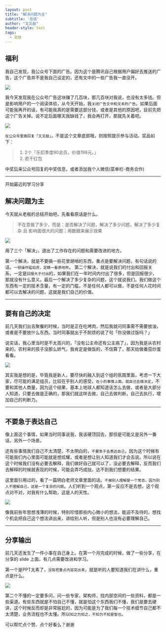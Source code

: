 ```yaml
---
layout: post
title: "解决问题为主"
subtitle: '总结'
author: "叉叉敌"
header-style: text
tags:
  - 总结
---
```

## 福利
我自己发现，我公众号下面的广告。因为这个是腾讯自己根据用户偏好去推送的广告，这个广告并不是我自己设定的，还有文中的一些广告我一直没开。

![](https://gitee.com/chasays/mdPic/raw/master/uPic/WX20210209-192120.png)

我今天发现我在公众号广告这块赚了几百块，那几百块对我说，也没有太多钱。但是影响用户的一个阅读体验，从今天开始，我`关闭广告文中和文末的广告`。如果后面可能我再开的话，有可能我真的是需要这部分钱，或者是其他的原因吧，目前先把这个广告关掉。说不定后面哪天我缺钱了，我会再打开，那就先关着吧。

![](https://gitee.com/chasays/mdPic/raw/master/uPic/WX20210209-192303.png)

`在公众号里面回复「叉叉敌」`，不是这个文章底部哦，则按照提示参与活动。奖品如下：
>1. 2个「乐扣季度90会员，价值198元。」
>2. 若干红包

中奖后来公众号回复的中奖信息，或者添加我个人微信(菜单栏-商务合作)

---

开始最近的学习分享


## 解决问题为主 


今天就从老板的总结开始吧，先看看原话是什么。
>不在意做了多少，而是：是否解决了问题，解决了多少问题，解决了多少复杂 且 影响面很大的问题；用数据来展示效果

![](https://gitee.com/chasays/mdPic/raw/master/uPic/MNiZSd.jpg)

用了三个「解决」，道出了工作存在的问题和需要改进的地方。

第一个解决，就是不要搞一些花里胡哨的东西，重点是要解决问题，有句话说的话，`一顿操作猛如虎，定睛一看原地杵`。
第二个解决，就是说我们的付出和回报关系，一定是`回报大于付出`的，如果我们在一年时间内付出了很多，但是回报很少，那就没有什么意义。最后一个解决了多少复杂的问题，这个就说我们。我们做这个东西有一定的技术含量，有一定的门槛，不是任何人都可以做，不是任何人花时间都可以去解决的问题，这就是我们自己的价值。


--- 

## 要有自己的决定 

前几天我们出去聚餐的时候，当时是正在吃烤肉，然后我就问同事需不需要放油，或者是不要放什么东西。当时同事就出于不耐烦的说了句「你没做过饭吗？」

说实话，我心里当时是不太高兴的，「没有公主命还有公主病了」，因为我是从农村来的，农村来的孩子没那么娇气，我肯定是做饭的，不信算了，那天给做番茄炒蛋看看。

![](https://gitee.com/chasays/mdPic/raw/master/uPic/Y4u0iz.jpg)

其实我是想的是，毕竟我是新人，要尽快的融入到这个组的氛围里面，考虑一下大家，尽可能的满足组员，比较在乎别人的感受。`在小的事情上面，就自己去做决定`，不要和其他人商量，因为这个结果，基本上地球人都知道该怎么去做，或者是大部分人知道，只要去做是正确的，那我们就这样去做，自己去做判断，自己去执行，增加自己的判断力。


--- 

## 不要急于表达自己 

像上面这个事情，如果当时同事说我，我该硬顶回去，那但是可能又是另外一番话，另外一个场景。

还有些事情我们自己不太清楚，不太明白的，`不要急于去表达自己`，因为这个时候有可能我们内心里面可能就是想炫耀，或者是想让别人知道我们才会去说。所以说在这个时候我们没有必要去解释，我们做好自己就可以了，没必要去解释，反而我们去解释的时候就表现的时候，可能会弄巧成拙，达不到我们想要的结果。

这里面引用过的，看了一篇明白老师文章里面的话。`不被别人理解是一个常态，因为别人不理解自己，这是一个复杂的问题`。人们听到一个观点，第一反应不是去想，这个观点对不对，对我有什么帮助，这是人的天性。

![](https://gitee.com/chasays/mdPic/raw/master/uPic/l9SLc5.jpg)

像我前些年思想浅薄的时候，特别珍惜那些内心微小的想法，能迫不及待的，想找个机会把自己这个想法讲出来，讲给别人听，但是别人也没有必要理解自己。

--- 

## 分享输出 

前几天还发生了一件小事在自己身上。在第一个月完成的时候，做了一些分享，在分享的 slide 上面，有几点需要改进和学习。

第一个是PPT太素了，`没有把重点内容突出来`，就是听的人要知道我们在讲什么，重点是什么。

![](https://gitee.com/chasays/mdPic/raw/master/uPic/0Uvsw5.jpg)

第二个不懂的一定要多问，问一些专家，架构师，找内部空间的一些资料，都是一些渠道。有些东西就是不怕自己不懂，就是怕这个东西我们不懂，我们是要去硬讲，这个时候反而却是非常尴尬的，因为可能是为了我们每一个技术细节自己都不太清楚，业务流程也不太懂。所以`知之为知之，不知为不知是智也`。


可以帮忙点个赞、点个好看么？谢谢
